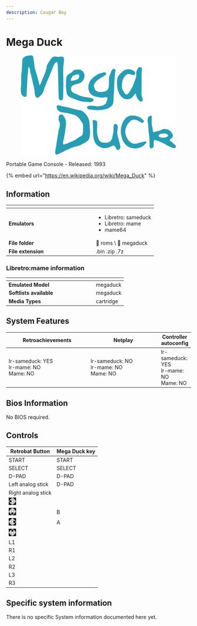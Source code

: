 ```yaml
---
description: Cougar Boy
---
```


# Mega Duck

<div align="left">

<figure><img src="https://raw.githubusercontent.com/fabricecaruso/es-theme-carbon/52ff37c9e265587d006945a2ba695b5a962b3a3d/art/logos/megaduck.svg" alt=""><figcaption></figcaption></figure>

</div>

Portable Game Console - Released: 1993

{% embed url="https://en.wikipedia.org/wiki/Mega_Duck" %}

## Information

<table data-header-hidden><thead><tr><th width="224"></th><th></th></tr></thead><tbody><tr><td><strong>Emulators</strong></td><td><ul><li>Libretro: sameduck</li><li>Libretro: mame</li><li>mame64</li></ul></td></tr><tr><td><strong>File folder</strong></td><td><span data-gb-custom-inline data-tag="emoji" data-code="1f4c2">📂</span> roms \ <span data-gb-custom-inline data-tag="emoji" data-code="1f4c2">📂</span> megaduck</td></tr><tr><td><strong>File extension</strong></td><td>.bin .zip .7z</td></tr></tbody></table>

### Libretro:mame information

<table data-header-hidden><thead><tr><th width="224"></th><th></th></tr></thead><tbody><tr><td><strong>Emulated Model</strong></td><td>megaduck</td></tr><tr><td><strong>Softlists available</strong></td><td>megaduck</td></tr><tr><td><strong>Media Types</strong></td><td>cartridge</td></tr></tbody></table>

## System Features

<table><thead><tr><th width="256">Retroachievements</th><th width="243">Netplay</th><th>Controller autoconfig</th></tr></thead><tbody><tr><td>lr-sameduck: YES<br>lr-mame: NO<br>Mame: NO</td><td>lr-sameduck: NO<br>lr-mame: NO<br>Mame: NO</td><td>lr-sameduck: YES<br>lr-mame: NO<br>Mame: NO</td></tr></tbody></table>

## Bios Information

No BIOS required.

## Controls

| Retrobat Button                                | Mega Duck key |
| ---------------------------------------------- | ------------- |
| START                                          | START         |
| SELECT                                         | SELECT        |
| D-PAD                                          | D-PAD         |
| Left analog stick                              | D-PAD         |
| Right analog stick                             |               |
| ![](<../../../.gitbook/assets/image (48).png>) |               |
| ![](<../../../.gitbook/assets/image (30).png>) | B             |
| ![](<../../../.gitbook/assets/image (16).png>) | A             |
| ![](<../../../.gitbook/assets/image (50).png>) |               |
| L1                                             |               |
| R1                                             |               |
| L2                                             |               |
| R2                                             |               |
| L3                                             |               |
| R3                                             |               |

## Specific system information

There is no specific System information documented here yet.
